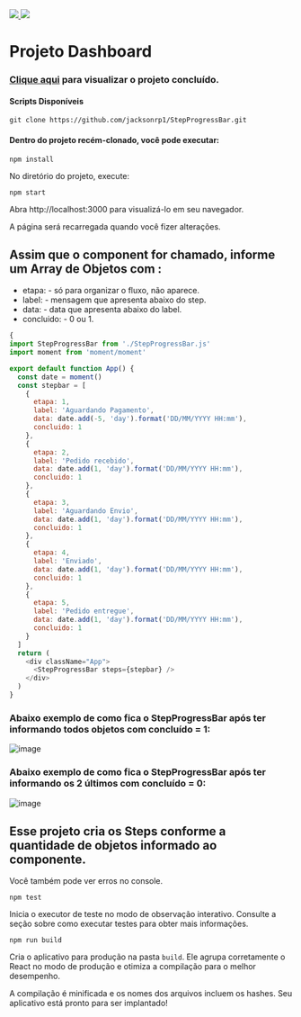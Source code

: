 <div style="display: inline">
  <a href="https://www.jacksondev.com.br/" target="_blank">
    <img src="https://img.shields.io/static/v1?label=Website&message=JacksonDev&color=red&style=for-the-badge&logo=webflow"/>
  </a>
  <a href="https://pt-br.reactjs.org/" target="_blank">
    <img src="https://img.shields.io/static/v1?label=&message=React Js&color=202124&style=flat-square&logo=react"/>
  </a>
</div>

# Projeto Dashboard

### <a href="https://jacksonrp1.github.io/Dashboard/build/index.html">Clique aqui</a> para visualizar o projeto concluído.

#### Scripts Disponíveis

```
git clone https://github.com/jacksonrp1/StepProgressBar.git
```

#### Dentro do projeto recém-clonado, você pode executar:

```
npm install
```

No diretório do projeto, execute:

```
npm start
```

Abra http://localhost:3000 para visualizá-lo em seu navegador.

A página será recarregada quando você fizer alterações.

## Assim que o component for chamado, informe um Array de Objetos com :

<!--ts-->

- etapa: - só para organizar o fluxo, não aparece.
- label: - mensagem que apresenta abaixo do step.
- data: - data que apresenta abaixo do label.
- concluido: - 0 ou 1.
<!--te-->

```javascript
{
import StepProgressBar from './StepProgressBar.js'
import moment from 'moment/moment'

export default function App() {
  const date = moment()
  const stepbar = [
    {
      etapa: 1,
      label: 'Aguardando Pagamento',
      data: date.add(-5, 'day').format('DD/MM/YYYY HH:mm'),
      concluido: 1
    },
    {
      etapa: 2,
      label: 'Pedido recebido',
      data: date.add(1, 'day').format('DD/MM/YYYY HH:mm'),
      concluido: 1
    },
    {
      etapa: 3,
      label: 'Aguardando Envio',
      data: date.add(1, 'day').format('DD/MM/YYYY HH:mm'),
      concluido: 1
    },
    {
      etapa: 4,
      label: 'Enviado',
      data: date.add(1, 'day').format('DD/MM/YYYY HH:mm'),
      concluido: 1
    },
    {
      etapa: 5,
      label: 'Pedido entregue',
      data: date.add(1, 'day').format('DD/MM/YYYY HH:mm'),
      concluido: 1
    }
  ]
  return (
    <div className="App">
      <StepProgressBar steps={stepbar} />
    </div>
  )
}
```

### Abaixo exemplo de como fica o StepProgressBar após ter informando todos objetos com concluído = 1:

![image](https://user-images.githubusercontent.com/83042566/213297728-dbc4377d-081a-4adf-ab34-c540ee276e38.png)

### Abaixo exemplo de como fica o StepProgressBar após ter informando os 2 últimos com concluído = 0:

![image](https://user-images.githubusercontent.com/83042566/213299679-bd3631c5-5787-4304-9f28-259dd72ef0fa.png)

## Esse projeto cria os Steps conforme a quantidade de objetos informado ao componente.

Você também pode ver erros no console.

```
npm test
```

Inicia o executor de teste no modo de observação interativo.
Consulte a seção sobre como executar testes para obter mais informações.

```
npm run build
```

Cria o aplicativo para produção na pasta `build`.
Ele agrupa corretamente o React no modo de produção e otimiza a compilação para o melhor desempenho.

A compilação é minificada e os nomes dos arquivos incluem os hashes.
Seu aplicativo está pronto para ser implantado!

